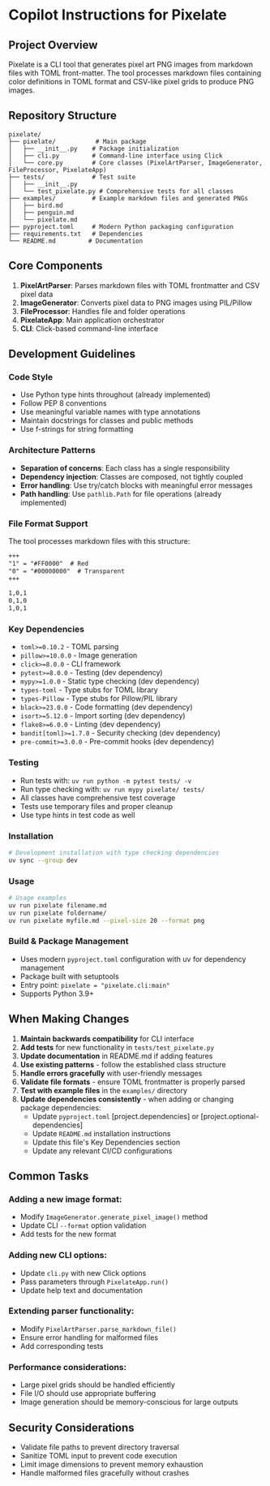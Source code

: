 # Copilot Instructions for Pixelate

## Project Overview

Pixelate is a CLI tool that generates pixel art PNG images from markdown files with TOML front-matter. The tool processes markdown files containing color definitions in TOML format and CSV-like pixel grids to produce PNG images.

## Repository Structure

```
pixelate/
├── pixelate/           # Main package
│   ├── __init__.py    # Package initialization  
│   ├── cli.py         # Command-line interface using Click
│   └── core.py        # Core classes (PixelArtParser, ImageGenerator, FileProcessor, PixelateApp)
├── tests/             # Test suite
│   ├── __init__.py    
│   └── test_pixelate.py # Comprehensive tests for all classes
├── examples/          # Example markdown files and generated PNGs
│   ├── bird.md
│   ├── penguin.md
│   └── pixelate.md
├── pyproject.toml     # Modern Python packaging configuration
├── requirements.txt   # Dependencies
└── README.md         # Documentation
```

## Core Components

1. **PixelArtParser**: Parses markdown files with TOML frontmatter and CSV pixel data
2. **ImageGenerator**: Converts pixel data to PNG images using PIL/Pillow
3. **FileProcessor**: Handles file and folder operations
4. **PixelateApp**: Main application orchestrator
5. **CLI**: Click-based command-line interface

## Development Guidelines

### Code Style
- Use Python type hints throughout (already implemented)
- Follow PEP 8 conventions
- Use meaningful variable names with type annotations
- Maintain docstrings for classes and public methods
- Use f-strings for string formatting

### Architecture Patterns
- **Separation of concerns**: Each class has a single responsibility
- **Dependency injection**: Classes are composed, not tightly coupled
- **Error handling**: Use try/catch blocks with meaningful error messages
- **Path handling**: Use `pathlib.Path` for file operations (already implemented)

### File Format Support
The tool processes markdown files with this structure:
```markdown
+++
"1" = "#FF0000"  # Red
"0" = "#00000000"  # Transparent
+++

1,0,1
0,1,0
1,0,1
```

### Key Dependencies
- `toml>=0.10.2` - TOML parsing
- `pillow>=10.0.0` - Image generation
- `click>=8.0.0` - CLI framework
- `pytest>=8.0.0` - Testing (dev dependency)
- `mypy>=1.0.0` - Static type checking (dev dependency)
- `types-toml` - Type stubs for TOML library
- `types-Pillow` - Type stubs for Pillow/PIL library
- `black>=23.0.0` - Code formatting (dev dependency)
- `isort>=5.12.0` - Import sorting (dev dependency)
- `flake8>=6.0.0` - Linting (dev dependency)
- `bandit[toml]>=1.7.0` - Security checking (dev dependency)
- `pre-commit>=3.0.0` - Pre-commit hooks (dev dependency)

### Testing
- Run tests with: `uv run python -m pytest tests/ -v`
- Run type checking with: `uv run mypy pixelate/ tests/`
- All classes have comprehensive test coverage
- Tests use temporary files and proper cleanup
- Use type hints in test code as well

### Installation
```bash
# Development installation with type checking dependencies
uv sync --group dev
```

### Usage
```bash
# Usage examples
uv run pixelate filename.md
uv run pixelate foldername/
uv run pixelate myfile.md --pixel-size 20 --format png
```

### Build & Package Management
- Uses modern `pyproject.toml` configuration with uv for dependency management
- Package built with setuptools
- Entry point: `pixelate = "pixelate.cli:main"`
- Supports Python 3.9+

## When Making Changes

1. **Maintain backwards compatibility** for CLI interface
2. **Add tests** for new functionality in `tests/test_pixelate.py`
3. **Update documentation** in README.md if adding features
4. **Use existing patterns** - follow the established class structure
5. **Handle errors gracefully** with user-friendly messages
6. **Validate file formats** - ensure TOML frontmatter is properly parsed
7. **Test with example files** in the `examples/` directory
8. **Update dependencies consistently** - when adding or changing package dependencies:
   - Update `pyproject.toml` [project.dependencies] or [project.optional-dependencies]
   - Update `README.md` installation instructions
   - Update this file's Key Dependencies section
   - Update any relevant CI/CD configurations

## Common Tasks

### Adding a new image format:
- Modify `ImageGenerator.generate_pixel_image()` method
- Update CLI `--format` option validation
- Add tests for the new format

### Adding new CLI options:
- Update `cli.py` with new Click options
- Pass parameters through `PixelateApp.run()`
- Update help text and documentation

### Extending parser functionality:
- Modify `PixelArtParser.parse_markdown_file()`
- Ensure error handling for malformed files
- Add corresponding tests

### Performance considerations:
- Large pixel grids should be handled efficiently
- File I/O should use appropriate buffering
- Image generation should be memory-conscious for large outputs

## Security Considerations
- Validate file paths to prevent directory traversal
- Sanitize TOML input to prevent code execution
- Limit image dimensions to prevent memory exhaustion
- Handle malformed files gracefully without crashes
